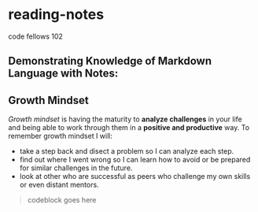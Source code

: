 # reading-notes
code fellows 102
## Demonstrating Knowledge of Markdown Language with Notes:

## Growth Mindset
*Growth mindset* is having the maturity to **analyze challenges** in your life and being able to work through them in a **positive and productive** way.
To remember growth mindset I will:
- take a step back and disect a problem so I can analyze each step.
- find out where I went wrong so I can learn how to avoid or be prepared for similar challenges in the future.
- look at other who are successful as peers who challenge my own skills or even distant mentors.

> codeblock goes here

